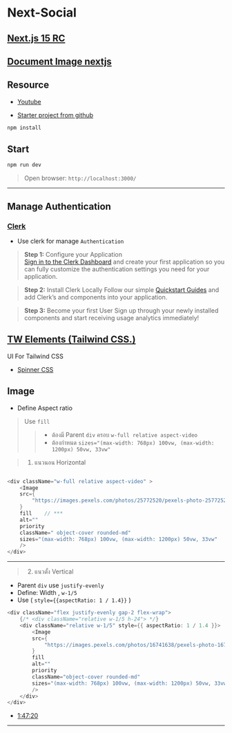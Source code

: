 # Next-Social

## [Next.js 15 RC](https://nextjs.org/blog/next-15-rc)  

## [Document Image nextjs](https://nextjs.org/docs/pages/api-reference/components/image)  

## Resource

- [Youtube](https://www.youtube.com/watch?v=o080tU3sd0k&t=104s)

- [Starter project from github](https://github.com/safak/next-social/tree/starter)

```bash
npm install
```

## Start

```bash
npm run dev
```

> Open browser: `http://localhost:3000/`

---

## Manage Authentication

### [Clerk](https://clerk.com/)

- Use clerk for manage `Authentication`

> **Step 1:** Configure your Application  
> [Sign in to the Clerk Dashboard](https://c.vialoops.com/CL0/https:%2F%2Fdashboard.clerk.dev%2F/1/01000190b6d60561-de896ff9-c5a6-40ab-8b24-c3272ec8fa80-000000/HOwfEnZjXIwTIPamm3X-A2LkAHf6IFtedOHQ-IP1Dck=361) and create your first application so you can fully customize the authentication settings you need for your application.

> **Step 2:** Install Clerk Locally
> Follow our simple [Quickstart Guides](https://c.vialoops.com/CL0/https:%2F%2Fclerk.com%2Fdocs%2Fquickstarts%2Foverview/1/01000190b6d60561-de896ff9-c5a6-40ab-8b24-c3272ec8fa80-000000/JEjA84zYmiZymgqHf-PYW-sLVm2Wk34i5coNYa3AH4k=361) and add Clerk’s
> and components into your application.

> **Step 3:** Become your first User
> Sign up through your newly installed components and start receiving usage analytics immediately!

## [TW Elements (Tailwind CSS.)](https://tw-elements.com/)

UI For Tailwind CSS

- [Spinner CSS](https://tw-elements.com/docs/standard/components/spinners/)

## Image  
- Define Aspect ratio  
> Use `fill`  
>> - ต้องมี Parent `div` ครอบ `w-full relative aspect-video`  
>> - ต้องกำหนด `sizes="(max-width: 768px) 100vw, (max-width: 1200px) 50vw, 33vw"`  

> 1. แนวนอน Horizontal  

```dart

<div className="w-full relative aspect-video" >
    <Image
    src={
        "https://images.pexels.com/photos/25772520/pexels-photo-25772520.jpeg?auto=compress&cs=tinysrgb&w=1200&lazy=load"
    }
    fill    // ***
    alt=""
    priority
    className=" object-cover rounded-md"
    sizes="(max-width: 768px) 100vw, (max-width: 1200px) 50vw, 33vw"    // ***
    />
</div>

```  
---  
> 2. แนวตั้ง Vertical  
- Parent `div` use `justify-evenly`
- Define: Width , `w-1/5`
- Use ( `style={{aspectRatio: 1 / 1.4}}` )  

```dart
<div className="flex justify-evenly gap-2 flex-wrap">
    {/* <div className="relative w-1/5 h-24"> */}
    <div className="relative w-1/5" style={{ aspectRatio: 1 / 1.4 }}>
        <Image
        src={
            "https://images.pexels.com/photos/16741638/pexels-photo-16741638.jpeg?auto=compress&cs=tinysrgb&w=1200&lazy=load"
        }
        fill
        alt=""
        priority
        className="object-cover rounded-md"
        sizes="(max-width: 768px) 100vw, (max-width: 1200px) 50vw, 33vw"
        />
    </div>
</div>
```  


- [1:47:20](https://www.youtube.com/watch?v=o080tU3sd0k&t=104s)  

---  


